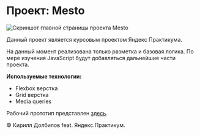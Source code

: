 # Проект: Mesto

![Скриншот главной страницы проекта Mesto](https://i.imgur.com/HtAxmFS.png)

Данный проект является курсовым проектом Яндекс Практикума.

На данный момент реализована только разметка и базовая логика. По мере изучения JavaScript будут добавляться дальнейшие части проекта.

**Используемые технологии:**

- Flexbox верстка
- Grid верстка
- Media queries

Рабочий прототип представлен [здесь](https://dolbilov.github.io/mesto-project/).

&copy; Кирилл Долбилов feat. Яндекс.Практикум.
